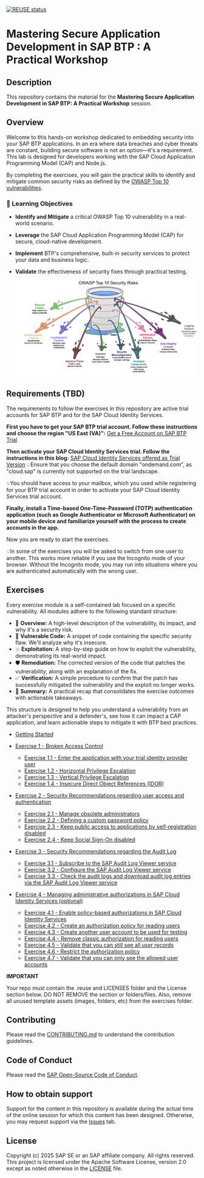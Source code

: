 [![REUSE status](https://api.reuse.software/badge/github.com/sap-samples/teched2023-XP185v)](https://api.reuse.software/info/github.com/sap-samples/teched2023-XP185v)


# Mastering Secure Application Development in SAP BTP : A Practical Workshop

## Description

This repository contains the material for the **Mastering Secure Application Development in SAP BTP: A Practical Workshop** session.  

## Overview

Welcome to this hands-on workshop dedicated to embedding security into your SAP BTP applications. 
In an era where data breaches and cyber threats are constant, building secure software is not an option—it's a requirement. This lab is designed for developers working with the SAP Cloud Application Programming Model (CAP) and Node.js. 

By completing the exercises, you will gain the practical skills to identify and mitigate common security risks as defined by the [OWASP Top 10 vulnerabilities](https://owasp.org/Top10/). 

### 🎯 Learning Objectives

-	**Identify and Mitigate** a critical OWASP Top 10 vulnerability in a real-world scenario.
-	**Leverage**  the SAP Cloud Application Programming Model (CAP) for secure, cloud-native development.
-	**Implement** BTP's comprehensive, built-in security services to protect your data and business logic.
-	**Validate** the effectiveness of security fixes through practical testing.


    ![Top 10 OWASP Security Risks](img/top10-owasp-with-title.png)


## Requirements (TBD)

The requirements to follow the exercises in this repository are active trial accounts for SAP BTP and for the SAP Cloud Identity Services. 

**First you have to get your SAP BTP trial account. Follow these instructions and choose the region "US East (VA)":** 
[Get a Free Account on SAP BTP Trial](https://developers.sap.com/tutorials/hcp-create-trial-account.html)

**Then activate your SAP Cloud Identity Services trial. Follow the instructions in this blog:** 
[SAP Cloud Identity Services offered as Trial Version](https://blogs.sap.com/2023/04/13/sap-cloud-identity-services-offered-as-trial-version/)
💡Ensure that you choose the default domain "ondemand.com", as "cloud.sap" is currently not supported on the trial landscape.

💡You should have access to your mailbox, which you used while registering for your BTP trial account in order to activate your SAP Cloud Identity Services trial account.

**Finally, install a Time-based One-Time-Password (TOTP) authentication application (such as Google Authenticator or Microsoft Authenticator) on your mobile device and familiarize yourself with the process to create accounts in the app.**

Now you are ready to start the exercises.

💡In some of the exercises you will be asked to switch from one user to another. This works more reliable if you use the Incognito mode of your browser. Without the Incognito mode, you may run into situations where you are authenticated automatically with the wrong user.

## Exercises
Every exercise module is a self-contained lab focused on a specific vulnerability. All modules adhere to the following standard structure:

- 📖 **Overview:** A high-level description of the vulnerability, its impact, and why it's a security risk.
- 🚨 **Vulnerable Code:** A snippet of code containing the specific security flaw. We'll analyze why it's insecure.
- 💥 **Exploitation:** A step-by-step guide on how to exploit the vulnerability, demonstrating its real-world impact.
- 🛡️ **Remediation:** The corrected version of the code that patches the vulnerability, along with an explanation of the fix.
- ✅ **Verification:** A simple procedure to confirm that the patch has successfully mitigated the vulnerability and the exploit no longer works.
- 📌 **Summary:** A practical recap that consolidates the exercise outcomes with actionable takeaways.

This structure is designed to help you understand a vulnerability from an attacker's perspective and a defender's, see how it can impact a CAP application, and learn actionable steps to mitigate it with BTP best practices. 

- [Getting Started](exercises/ex0/)
- [Exercise 1 - Broken Access Control](exercises/ex1/)
    - [Exercise 1.1 - Enter the application with your trial identity provider user](exercises/ex1#exercise-11---Setup-SAP-Build-Apps-and-enter-the-application-with-your-trial-identity-provider-user)
    - [Exercise 1.2 - Horizontal Privilege Escalation](exercises/ex1/ex1.1/README.md)
    - [Exercise 1.3 - Vertical Privilege Escalation](exercises/ex1/ex1.2/README.md)
    - [Exercise 1.4 - Insecure Direct Object References (IDOR)](exercises/ex1/ex1.3/README.md)
    
- [Exercise 2 - Security Recommendations regarding user access and authentication](exercises/ex2/)
    - [Exercise 2.1 - Manage obsolete administrators](exercises/ex2#exercise-21-identify-obsolete-users)
    - [Exercise 2.2 - Defining a custom password policy](exercises/ex2#exercise-22-defining-a-custom-password-policy)
    - [Exercise 2.3 - Keep public access to applications by self-registration disabled](exercises/ex2#exercise-23-keep-public-access-to-applications-by-self-registration-disabled)
    - [Exercise 2.4 - Keep Social Sign-On disabled](exercises/ex2#exercise-24-keep-social-sign-on-disabled)
- [Exercise 3 - Security Recommendations regarding the Audit Log](exercises/ex3/)
    - [Exercise 3.1 - Subscribe to the SAP Audit Log Viewer service](exercises/ex3#exercise-31-subscribe-to-the-sap-audit-log-viewer-service)
    - [Exercise 3.2 - Configure the SAP Audit Log Viewer service](exercises/ex3#exercise-32-configure-the-sap-audit-log-viewer-service)
    - [Exercise 3.3 - Check the audit logs and download audit log entries via the SAP Audit Log Viewer service](exercises/ex3#exercise-33-check-the-audit-logs-and-download-audit-log-entries-via-the-sap-audit-log-viewer-service)
- [Exercise 4 - Managing administrative authorizations in SAP Cloud Identity Services (optional)](exercises/ex4/)
    - [Exercise 4.1 - Enable policy-based authorizations in SAP Cloud Identity Services](exercises/ex4/README.md#exercise-41-enable-policy-based-authorizations-in-sap-cloud-identity-services)
    - [Exercise 4.2 - Create an authorization policy for reading users](exercises/ex4/README.md#exercise-42-create-an-authorization-policy-for-reading-users)
    - [Exercise 4.3 - Create another user account to be used for testing](exercises/ex4/README.md#exercise-43-create-another-user-account-to-be-used-for-testing)
    - [Exercise 4.4 - Remove classic authorization for reading users](exercises/ex4/README.md#exercise-44-remove-classic-authorization-for-reading-users)
    - [Exercise 4.5 - Validate that you can still see all user records](exercises/ex4/README.md#exercise-45-validate-that-you-can-still-see-all-user-records)
    - [Exercise 4.6 - Restrict the authorization policy](exercises/ex4/README.md#exercise-46-restrict-the-authorization-policy)
    - [Exercise 4.7 - Validate that you can only see the allowed user accounts](exercises/ex4/README.md#exercise-47-validate-that-you-can-only-see-the-allowed-user-accounts)


**IMPORTANT**

Your repo must contain the .reuse and LICENSES folder and the License section below. DO NOT REMOVE the section or folders/files. Also, remove all unused template assets (images, folders, etc) from the exercises folder. 

## Contributing
Please read the [CONTRIBUTING.md](./CONTRIBUTING.md) to understand the contribution guidelines.

## Code of Conduct
Please read the [SAP Open-Source Code of Conduct](https://github.com/SAP-samples/.github/blob/main/CODE_OF_CONDUCT.md).

## How to obtain support

Support for the content in this repository is available during the actual time of the online session for which this content has been designed. Otherwise, you may request support via the [Issues](../../issues) tab.

## License
Copyright (c) 2025 SAP SE or an SAP affiliate company. All rights reserved. This project is licensed under the Apache Software License, version 2.0 except as noted otherwise in the [LICENSE](LICENSES/Apache-2.0.txt) file.
